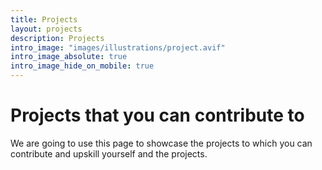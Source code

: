 ```yaml
---
title: Projects
layout: projects
description: Projects
intro_image: "images/illustrations/project.avif"
intro_image_absolute: true
intro_image_hide_on_mobile: true
---
```


# Projects that you can contribute to 

We are going to use this page to showcase the projects to which you can contribute and upskill yourself and the projects.